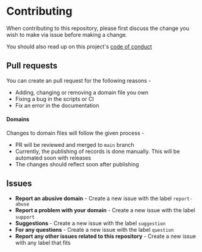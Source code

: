 # Contributing

When contributing to this repository, please first discuss the change you wish to make via issue before making a change.

You should also read up on this project's [code of conduct](./CODE_OF_CONDUCT.md)

## Pull requests

You can create an pull request for the following reasons -

- Adding, changing or removing a domain file you own
- Fixing a bug in the scripts or CI
- Fix an error in the documentation

#### Domains

Changes to domain files will follow the given process -

- PR will be reviewed and merged to `main` branch
- Currently, the publishing of records is done manually. This will be automated soon with releases
- The changes should reflect soon after publishing

## Issues

- **Report an abusive domain** - Create a new issue with the label `report-abuse`
- **Report a problem with your domain** - Create a new issue with the label `support`
- **Suggestions** - Create a new issue with the label `suggestion`
- **For any questions** - Create a new issue with the label `question`
- **Report any other issues related to this repository** - Create a new issue with any label that fits
